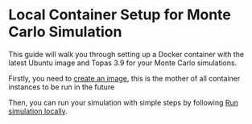 # Local Container Setup for Monte Carlo Simulation

This guide will walk you through setting up a Docker container with the latest Ubuntu image and Topas 3.9 for your Monte Carlo simulations. 

Firstly, you need to [create an image](creatAnTopasImage.md), this is the mother of all container instances to be run in the future

Then, you can run your simulation with simple steps by following [Run simulation locally](runSimulationLocally.md). 

